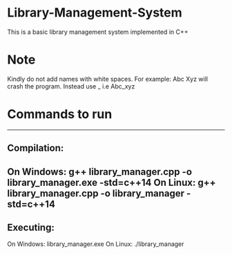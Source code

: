 # Library-Management-System
This is a basic library management system implemented in C++

# Note
Kindly do not add names with white spaces. For example: Abc Xyz will crash the program. Instead use _ i.e Abc_xyz

# Commands to run
---------------------
Compilation:
---------------------
On Windows: g++ library_manager.cpp -o library_manager.exe -std=c++14
On Linux:   g++ library_manager.cpp -o library_manager -std=c++14
---------------------
Executing:
---------------------
On Windows: library_manager.exe
On Linux:   ./library_manager
